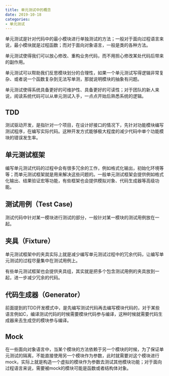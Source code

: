 ```yaml
---
title: 单元测试中的概念
date: 2019-10-18
categories: 
- 单元测试
---
```



单元测试是针对代码中的最小模块进行单独测试的方法；一般对于面向过程语言来说，最小模块就是过程函数；而对于面向对象语言，一般是类的各种方法。

单元测试使得我们可以放心修改、重构业务代码，而不用担心修改某处代码后带来的副作用。

单元测试可以帮助我们反思模块划分的合理性，如果一个单元测试写得逻辑非常复杂、或者说一个函数复杂到无法写单测，那就说明模块的抽象有问题。

单元测试使得系统具备更好的可维护性、具备更好的可读性；对于团队的新人来说，阅读系统代码可以从单元测试入手，一点点开始后熟悉系统的逻辑。

## TDD

测试驱动开发，是指针对一个项目，在设计好接口的情况下，先针对功能模块编写测试程序，在编写实际代码。这种开发方式能够极大程度的减少代码中单个功能模块的错误发生率。

## 单元测试框架

编写单元测试代码的过程中会有很多冗余的工作，例如格式化输出，初始化环境等等；而单元测试框架就是用来解决这些问题的。一般单元测试框架会提供例如格式化输出、结果验证宏等功能，有些框架也会提供模拟对象、代码生成器等高级功能。

## 测试用例（Test Case)

测试代码中针对某一模块进行测试的部分，一般针对某一模块的测试用例放在一起。

## 夹具（Fixture）

单元测试框架中的夹具实际上就是减少编写单元测试过程中的冗余代码，让编写单元测试的过程尽量集中在测试用例上。

有些单元测试框架也会提供夹具组，其实就是把多个包含测试用例的夹具放到一起，进一步减少冗余的代码。

## 代码生成器（Generator）

前面提到的TDD开发模式中，是先编写测试代码再去编写模块代码的，对于某些语言例如C，编译测试代码的时候需要模块代码参与编译，这种时候就需要代码生成器来去生成空的模块参与编译。

## Mock

在一些面向对象语言中，当某个模块的方法依赖于另一个模块的时候，为了保证单元测试的隔离，不能直接使用另一个模块作为参数，此时就需要对这个模块进行mock，实际上就是构造一个虚拟的模块作为参数去测试其他模块功能；对于面向过程语言来说，需要被mock的模块可能是函数或者结构体对象。